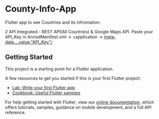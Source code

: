 # County-Info-App

Flutter app to see Countries and its infromation.

2 API Integrated - REST API(All Countries) & Google Maps API.
  Paste your API_Key in AnroidManifest.xml -> <application -> <meta-data....value:"API_Key"/>

## Getting Started

This project is a starting point for a Flutter application.

A few resources to get you started if this is your first Flutter project:

- [Lab: Write your first Flutter app](https://flutter.dev/docs/get-started/codelab)
- [Cookbook: Useful Flutter samples](https://flutter.dev/docs/cookbook)

For help getting started with Flutter, view our
[online documentation](https://flutter.dev/docs), which offers tutorials,
samples, guidance on mobile development, and a full API reference.
